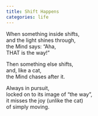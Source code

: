 ```yaml
---
title: Shift Happens
categories: life
---
```

When something inside shifts,  
and the light shines through,  
the Mind says: “Aha,  
THAT is the way!”

Then something else shifts,  
and, like a cat,  
the Mind chases after it.

Always in pursuit,  
locked on to its image of “the way”,  
it misses the joy (unlike the cat)  
of simply moving.
